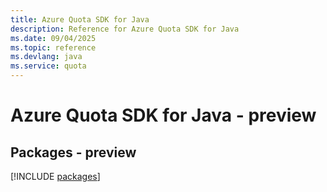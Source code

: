 ```yaml
---
title: Azure Quota SDK for Java
description: Reference for Azure Quota SDK for Java
ms.date: 09/04/2025
ms.topic: reference
ms.devlang: java
ms.service: quota
---
```

# Azure Quota SDK for Java - preview
## Packages - preview
[!INCLUDE [packages](quota-index.md)]